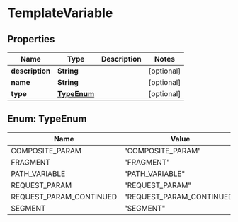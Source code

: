 

# TemplateVariable


## Properties

Name | Type | Description | Notes
------------ | ------------- | ------------- | -------------
**description** | **String** |  |  [optional]
**name** | **String** |  |  [optional]
**type** | [**TypeEnum**](#TypeEnum) |  |  [optional]



## Enum: TypeEnum

Name | Value
---- | -----
COMPOSITE_PARAM | &quot;COMPOSITE_PARAM&quot;
FRAGMENT | &quot;FRAGMENT&quot;
PATH_VARIABLE | &quot;PATH_VARIABLE&quot;
REQUEST_PARAM | &quot;REQUEST_PARAM&quot;
REQUEST_PARAM_CONTINUED | &quot;REQUEST_PARAM_CONTINUED&quot;
SEGMENT | &quot;SEGMENT&quot;



